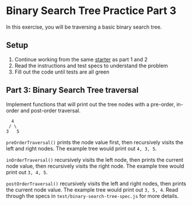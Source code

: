 # Binary Search Tree Practice Part 3
In this exercise, you will be traversing a basic binary search tree.


## Setup
1. Continue working from the same [starter] as part 1 and 2
2. Read the instructions and test specs to understand the problem
3. Fill out the code until tests are all green


## Part 3: Binary Search Tree traversal
Implement functions that will print out the tree nodes with a pre-order,
in-order and post-order traversal.
```plaintext
  4
 / \
3   5
```
`preOrderTraversal()` prints the node value first, then recursively visits the
left and right nodes. The example tree would print out `4, 3, 5`.

`inOrderTraversal()` recursively visits the left node, then prints the current
node value, then recursively visits the right node. The example tree would
print out `3, 4, 5`.

`postOrderTraversal()` recursively visits the left and right nodes, then
prints the current node value. The example tree would print out `3, 5, 4`.
Read through the specs in `test/binary-search-tree-spec.js` for more details.

[starter]: https://github.com/appacademy-starters/binary-search-tree-practice
